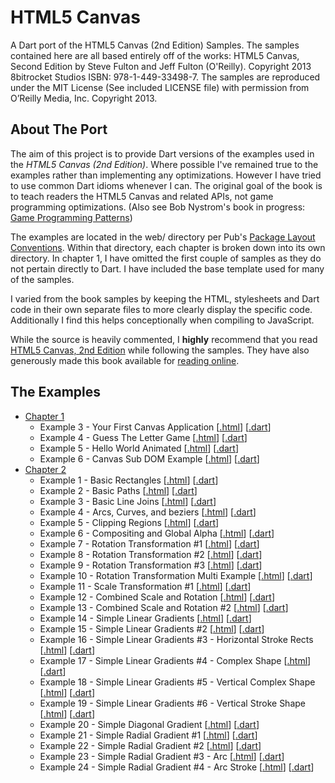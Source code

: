 HTML5 Canvas
============

A Dart port of the HTML5 Canvas (2nd Edition) Samples. The samples contained
here are all based entirely off of the works: HTML5 Canvas, Second Edition
by Steve Fulton and Jeff Fulton (O'Reilly). Copyright 2013 8bitrocket Studios
ISBN: 978-1-449-33498-7. The samples are reproduced under the MIT License
(See included LICENSE file) with permission from O’Reilly Media, Inc. 
Copyright 2013.

About The Port
--------------

The aim of this project is to provide Dart versions of the examples used in
the *HTML5 Canvas (2nd Edition)*. Where possible I've remained true to the
examples rather than implementing any optimizations. However I have tried to 
use common Dart idioms whenever I can. The original goal of the book is to
teach readers the HTML5 Canvas and related APIs, not game programming
optimizations.
(Also see Bob Nystrom's book in progress: [Game Programming Patterns](http://gameprogrammingpatterns.com/))

The examples are located in the web/ directory per Pub's 
[Package Layout Conventions](http://pub.dartlang.org/doc/package-layout.html).
Within that directory, each chapter is broken down into its own directory.
In chapter 1, I have omitted the first couple of samples as they do not 
pertain directly to Dart. I have included the base template used for many
of the samples.

I varied from the book samples by keeping the HTML, stylesheets and Dart code
in their own separate files to more clearly display the specific code.
Additionally I find this helps conceptionally when compiling to JavaScript.

While the source is heavily commented, I **highly** recommend that you read 
[HTML5 Canvas, 2nd Edition](http://shop.oreilly.com/product/0636920026266.do) while
following the samples. They have also generously made this book available for 
[reading online](http://chimera.labs.oreilly.com/books/1234000001654/index.html).

The Examples
------------
* [Chapter 1](https://github.com/butlermatt/dart_HTML5_Canvas/tree/master/web/ch1)
    * Example 3 - Your First Canvas Application \[[.html](https://github.com/butlermatt/dart_HTML5_Canvas/blob/master/web/ch1/ch1ex3.html)\]
\[[.dart](https://github.com/butlermatt/dart_HTML5_Canvas/blob/master/web/ch1/ch1ex3.dart)\]
    * Example 4 - Guess The Letter Game \[[.html](https://github.com/butlermatt/dart_HTML5_Canvas/blob/master/web/ch1/ch1ex4.html)\]
\[[.dart](https://github.com/butlermatt/dart_HTML5_Canvas/blob/master/web/ch1/ch1ex4.dart)\]
    * Example 5 - Hello World Animated \[[.html](https://github.com/butlermatt/dart_HTML5_Canvas/blob/master/web/ch1/ch1ex5.html)\]
\[[.dart](https://github.com/butlermatt/dart_HTML5_Canvas/blob/master/web/ch1/ch1ex5.dart)\]
    * Example 6 - Canvas Sub DOM Example \[[.html](https://github.com/butlermatt/dart_HTML5_Canvas/blob/master/web/ch1/ch1ex6.html)\]
\[[.dart](https://github.com/butlermatt/dart_HTML5_Canvas/blob/master/web/ch1/ch1ex6.dart)\]
* [Chapter 2](https://github.com/butlermatt/dart_HTML5_Canvas/tree/master/web/ch2)
    * Example 1 - Basic Rectangles \[[.html](https://github.com/butlermatt/dart_HTML5_Canvas/blob/master/web/ch2/ch2ex1.html)\]
\[[.dart](https://github.com/butlermatt/dart_HTML5_Canvas/blob/master/web/ch2/ch2ex1.dart)\]
    * Example 2 - Basic Paths \[[.html](https://github.com/butlermatt/dart_HTML5_Canvas/blob/master/web/ch2/ch2ex2.html)\]
\[[.dart](https://github.com/butlermatt/dart_HTML5_Canvas/blob/master/web/ch2/ch2ex2.dart)\]
    * Example 3 - Basic Line Joins \[[.html](https://github.com/butlermatt/dart_HTML5_Canvas/blob/master/web/ch2/ch2ex3.html)\]
\[[.dart](https://github.com/butlermatt/dart_HTML5_Canvas/blob/master/web/ch2/ch2ex3.dart)\]
    * Example 4 - Arcs, Curves, and beziers \[[.html](https://github.com/butlermatt/dart_HTML5_Canvas/blob/master/web/ch2/ch2ex4.html)\]
\[[.dart](https://github.com/butlermatt/dart_HTML5_Canvas/blob/master/web/ch2/ch2ex4.dart)\]
    * Example 5 - Clipping Regions \[[.html](https://github.com/butlermatt/dart_HTML5_Canvas/blob/master/web/ch2/ch2ex5.html)\]
\[[.dart](https://github.com/butlermatt/dart_HTML5_Canvas/blob/master/web/ch2/ch2ex5.dart)\]
    * Example 6 - Compositing and Global Alpha \[[.html](https://github.com/butlermatt/dart_HTML5_Canvas/blob/master/web/ch2/ch2ex6.html)\]
\[[.dart](https://github.com/butlermatt/dart_HTML5_Canvas/blob/master/web/ch2/ch2ex6.dart)\]
    * Example 7 - Rotation Transformation #1 \[[.html](https://github.com/butlermatt/dart_HTML5_Canvas/blob/master/web/ch2/ch2ex7.html)\]
\[[.dart](https://github.com/butlermatt/dart_HTML5_Canvas/blob/master/web/ch2/ch2ex7.dart)\]
    * Example 8 - Rotation Transformation #2 \[[.html](https://github.com/butlermatt/dart_HTML5_Canvas/blob/master/web/ch2/ch2ex8.html)\]
\[[.dart](https://github.com/butlermatt/dart_HTML5_Canvas/blob/master/web/ch2/ch2ex8.dart)\]
    * Example 9 - Rotation Transformation #3 \[[.html](https://github.com/butlermatt/dart_HTML5_Canvas/blob/master/web/ch2/ch2ex9.html)\]
\[[.dart](https://github.com/butlermatt/dart_HTML5_Canvas/blob/master/web/ch2/ch2ex9.dart)\]
    * Example 10 - Rotation Transformation Multi Example \[[.html](https://github.com/butlermatt/dart_HTML5_Canvas/blob/master/web/ch2/ch2ex10.html)\]
\[[.dart](https://github.com/butlermatt/dart_HTML5_Canvas/blob/master/web/ch2/ch2ex10.dart)\]
    * Example 11 - Scale Transformation #1 \[[.html](https://github.com/butlermatt/dart_HTML5_Canvas/blob/master/web/ch2/ch2ex11.html)\]
\[[.dart](https://github.com/butlermatt/dart_HTML5_Canvas/blob/master/web/ch2/ch2ex11.dart)\]
    * Example 12 - Combined Scale and Rotation \[[.html](https://github.com/butlermatt/dart_HTML5_Canvas/blob/master/web/ch2/ch2ex12.html)\]
\[[.dart](https://github.com/butlermatt/dart_HTML5_Canvas/blob/master/web/ch2/ch2ex12.dart)\]
    * Example 13 - Combined Scale and Rotation #2 \[[.html](https://github.com/butlermatt/dart_HTML5_Canvas/blob/master/web/ch2/ch2ex13.html)\]
\[[.dart](https://github.com/butlermatt/dart_HTML5_Canvas/blob/master/web/ch2/ch2ex13.dart)\]
    * Example 14 - Simple Linear Gradients \[[.html](https://github.com/butlermatt/dart_HTML5_Canvas/blob/master/web/ch2/ch2ex14.html)\]
\[[.dart](https://github.com/butlermatt/dart_HTML5_Canvas/blob/master/web/ch2/ch2ex14.dart)\]
    * Example 15 - Simple Linear Gradients #2 \[[.html](https://github.com/butlermatt/dart_HTML5_Canvas/blob/master/web/ch2/ch2ex15.html)\]
\[[.dart](https://github.com/butlermatt/dart_HTML5_Canvas/blob/master/web/ch2/ch2ex15.dart)\]
    * Example 16 - Simple Linear Gradients #3 - Horizontal Stroke Rects \[[.html](https://github.com/butlermatt/dart_HTML5_Canvas/blob/master/web/ch2/ch2ex16.html)\]
\[[.dart](https://github.com/butlermatt/dart_HTML5_Canvas/blob/master/web/ch2/ch2ex16.dart)\]
    * Example 17 - Simple Linear Gradients #4 - Complex Shape \[[.html](https://github.com/butlermatt/dart_HTML5_Canvas/blob/master/web/ch2/ch2ex17.html)\]
\[[.dart](https://github.com/butlermatt/dart_HTML5_Canvas/blob/master/web/ch2/ch2ex17.dart)\]
    * Example 18 - Simple Linear Gradients #5 - Vertical Complex Shape \[[.html](https://github.com/butlermatt/dart_HTML5_Canvas/blob/master/web/ch2/ch2ex18.html)\]
\[[.dart](https://github.com/butlermatt/dart_HTML5_Canvas/blob/master/web/ch2/ch2ex18.dart)\]
    * Example 19 - Simple Linear Gradients #6 - Vertical Stroke Shape \[[.html](https://github.com/butlermatt/dart_HTML5_Canvas/blob/master/web/ch2/ch2ex19.html)\]
\[[.dart](https://github.com/butlermatt/dart_HTML5_Canvas/blob/master/web/ch2/ch2ex19.dart)\]
    * Example 20 - Simple Diagonal Gradient \[[.html](https://github.com/butlermatt/dart_HTML5_Canvas/blob/master/web/ch2/ch2ex20.html)\]
\[[.dart](https://github.com/butlermatt/dart_HTML5_Canvas/blob/master/web/ch2/ch2ex20.dart)\]
    * Example 21 - Simple Radial Gradient #1 \[[.html](https://github.com/butlermatt/dart_HTML5_Canvas/blob/master/web/ch2/ch2ex21.html)\]
\[[.dart](https://github.com/butlermatt/dart_HTML5_Canvas/blob/master/web/ch2/ch2ex21.dart)\]
    * Example 22 - Simple Radial Gradient #2 \[[.html](https://github.com/butlermatt/dart_HTML5_Canvas/blob/master/web/ch2/ch2ex22.html)\]
\[[.dart](https://github.com/butlermatt/dart_HTML5_Canvas/blob/master/web/ch2/ch2ex22.dart)\]
    * Example 23 - Simple Radial Gradient #3 - Arc \[[.html](https://github.com/butlermatt/dart_HTML5_Canvas/blob/master/web/ch2/ch2ex23.html)\]
\[[.dart](https://github.com/butlermatt/dart_HTML5_Canvas/blob/master/web/ch2/ch2ex23.dart)\]
    * Example 24 - Simple Radial Gradient #4 - Arc Stroke \[[.html](https://github.com/butlermatt/dart_HTML5_Canvas/blob/master/web/ch2/ch2ex24.html)\]
\[[.dart](https://github.com/butlermatt/dart_HTML5_Canvas/blob/master/web/ch2/ch2ex24.dart)\]
